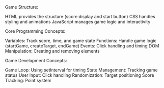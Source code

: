 Game Structure:

HTML provides the structure (score display and start button)
CSS handles styling and animations
JavaScript manages game logic and interactivity


Core Programming Concepts:

Variables: Track score, time, and game state
Functions: Handle game logic (startGame, createTarget, endGame)
Events: Click handling and timing
DOM Manipulation: Creating and removing elements


Game Development Concepts:

Game Loop: Using setInterval for timing
State Management: Tracking game status
User Input: Click handling
Randomization: Target positioning
Score Tracking: Point system
